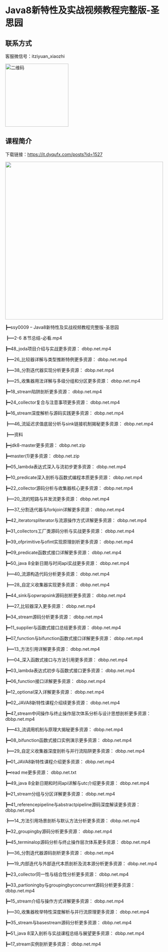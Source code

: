 # Java8新特性及实战视频教程完整版-圣思园

## 联系方式

客服微信号：itziyuan_xiaozhi

<img src="https://ziyuanyun.oss-cn-guangzhou.aliyuncs.com/common/20240614073449/666b82192834a.jpg" width="200" height="200" alt="二维码">

## 课程简介

下载链接：https://it.dyqufx.com/posts?id=1527

<img src="https://ziyuanyun.oss-cn-guangzhou.aliyuncs.com/yun/20240515224323/6644ca0b8af47.jpg" width="500" alt="">

  ┣━ssy0009 &#8211; Java8新特性及实战视频教程完整版-圣思园

 ┣━2-6 本节总结-必看.mp4

 ┣━48_joda项目介绍与实战更多资源： dbbp.net.mp4

 ┣━26_比较器详解与类型推断特例更多资源： dbbp.net.mp4

 ┣━38_分割迭代器实现分析更多资源： dbbp.net.mp4

 ┣━25_收集器用法详解与多级分组和分区更多资源： dbbp.net.mp4

 ┣━18_stream陷阱剖析更多资源： dbbp.net.mp4

 ┣━24_collector复合与注意事项更多资源： dbbp.net.mp4

 ┣━16_stream深度解析与源码实践更多资源： dbbp.net.mp4

 ┣━46_流延迟求值底层分析与sink链接机制揭秘更多资源： dbbp.net.mp4

 ┣━资料

 ┣━jdk8-master更多资源： dbbp.net.zip

 ┣━master(1)更多资源： dbbp.net.zip

 ┣━05_lambda表达式深入与流初步更多资源： dbbp.net.mp4

 ┣━10_predicate深入剖析与函数式编程本质更多资源： dbbp.net.mp4

 ┣━22_collector源码分析与收集器核心更多资源： dbbp.net.mp4

 ┣━20_流的短路与并发流更多资源： dbbp.net.mp4

 ┣━37_分割迭代器与forkjoin详解更多资源： dbbp.net.mp4

 ┣━42_iteratorspliterator与流源操作方式详解更多资源： dbbp.net.mp4

 ┣━31_collectors工厂类源码分析与实战更多资源： dbbp.net.mp4

 ┣━39_ofprimitive与ofint实现原理剖析更多资源： dbbp.net.mp4

 ┣━09_predicate函数式接口详解更多资源： dbbp.net.mp4

 ┣━50_java 8全新日期与时间api实战更多资源： dbbp.net.mp4

 ┣━40_流源构造代码分析更多资源： dbbp.net.mp4

 ┣━28_自定义收集器实现更多资源： dbbp.net.mp4

 ┣━44_sink与opwrapsink源码剖析更多资源： dbbp.net.mp4

 ┣━27_比较器深入更多资源： dbbp.net.mp4

 ┣━34_stream源码分析更多资源： dbbp.net.mp4

 ┣━11_supplier与函数式接口总结更多资源： dbbp.net.mp4

 ┣━07_function与bifunction函数式接口详解更多资源： dbbp.net.mp4

 ┣━13_方法引用详解更多资源： dbbp.net.mp4

 ┣━04_深入函数式接口与方法引用更多资源： dbbp.net.mp4

 ┣━03_lambda表达式初步与函数式接口更多资源： dbbp.net.mp4

 ┣━06_function接口详解更多资源： dbbp.net.mp4

 ┣━12_optional深入详解更多资源： dbbp.net.mp4

 ┣━02_JAVA8新特性课程介绍续更多资源： dbbp.net.mp4

 ┣━47_stream中间操作与终止操作层次体系分析与设计思想剖析更多资源： dbbp.net.mp4

 ┣━43_流调用机制与原理大揭秘更多资源： dbbp.net.mp4

 ┣━08_bifunction函数式接口实例演示更多资源： dbbp.net.mp4

 ┣━29_自定义收集器深度剖析与并行流陷阱更多资源： dbbp.net.mp4

 ┣━01_JAVA8新特性课程介绍更多资源： dbbp.net.mp4

 ┣━read me更多资源： dbbp.net.txt

 ┣━49_java 8全新日期和时间api详解与utc介绍更多资源： dbbp.net.mp4

 ┣━21_stream分组与分区详解更多资源： dbbp.net.mp4

 ┣━41_referencepipeline与abstractpipeline源码深度解读更多资源： dbbp.net.mp4

 ┣━14_方法引用场景剖析与默认方法分析更多资源： dbbp.net.mp4

 ┣━32_groupingby源码分析更多资源： dbbp.net.mp4

 ┣━45_terminalop源码分析与终止操作层次体系更多资源： dbbp.net.mp4

 ┣━36_分割迭代器源码剖析更多资源： dbbp.net.mp4

 ┣━19_内部迭代与外部迭代本质剖析及流本源分析更多资源： dbbp.net.mp4

 ┣━23_collector同一性与结合性分析更多资源： dbbp.net.mp4

 ┣━33_partioningby与groupingbyconcurrent源码分析更多资源： dbbp.net.mp4

 ┣━15_stream介绍与操作方式详解更多资源： dbbp.net.mp4

 ┣━30_收集器枚举特性深度解析与并行流原理更多资源： dbbp.net.mp4

 ┣━35_stream与basestream源码分析更多资源： dbbp.net.mp4

 ┣━51_java 8深入剖析与实战课程总结与展望更多资源： dbbp.net.mp4

 ┣━17_stream实例剖析更多资源： dbbp.net.mp4

  